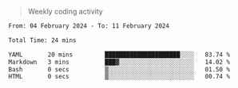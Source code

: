 > Weekly coding activity
<!--START_SECTION:waka-->

```txt
From: 04 February 2024 - To: 11 February 2024

Total Time: 24 mins

YAML       20 mins         █████████████████████░░░░   83.74 %
Markdown   3 mins          ███▓░░░░░░░░░░░░░░░░░░░░░   14.02 %
Bash       0 secs          ▒░░░░░░░░░░░░░░░░░░░░░░░░   01.50 %
HTML       0 secs          ▒░░░░░░░░░░░░░░░░░░░░░░░░   00.74 %
```

<!--END_SECTION:waka-->
